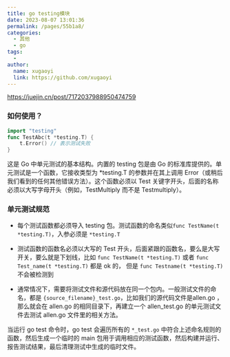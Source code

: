 ```yaml
---
title: go testing模块
date: 2023-08-07 13:01:36
permalink: /pages/55b1a8/
categories:
  - 其他
  - go
tags:
  - 
author: 
  name: xugaoyi
  link: https://github.com/xugaoyi
---
```

https://juejin.cn/post/7172037988950474759





### 如何使用？

```go
import "testing"
func TestAbc(t *testing.T) {
    t.Error() // 表示测试失败
}
```

这是 Go 中单元测试的基本结构。内置的 testing 包是由 Go 的标准库提供的。单元测试是一个函数，它接收类型为 *testing.T 的参数并在其上调用 Error（或稍后我们看到的任何其他错误方法）。这个函数必须以 Test 关键字开头，后面的名称必须以大写字母开头（例如，TestMultiply 而不是 Testmultiply）。



### 单元测试规范

- 每个测试函数都必须导入 testing 包。测试函数的命名类似`func TestName(t *testing.T)`，入参必须是 `*testing.T`

- 测试函数的函数名必须以大写的 Test 开头，后面紧跟的函数名，要么是大写开关，要么就是下划线，比如 `func TestName(t *testing.T)` 或者  `func Test_name(t *testing.T)`  都是 ok 的， 但是 `func Testname(t *testing.T)`不会被检测到

- 通常情况下，需要将测试文件和源代码放在同一个包内。一般测试文件的命名，都是 `{source_filename}_test.go`，比如我们的源代码文件是allen.go ，那么就会在 allen.go 的相同目录下，再建立一个 allen_test.go 的单元测试文件去测试 allen.go 文件里的相关方法。



当运行 go test 命令时，go test 会遍历所有的 `*_test.go` 中符合上述命名规则的函数，然后生成一个临时的 main 包用于调用相应的测试函数，然后构建并运行、报告测试结果，最后清理测试中生成的临时文件。

